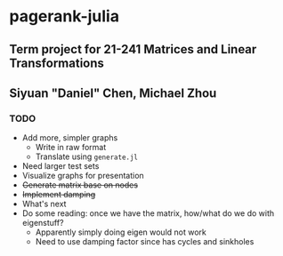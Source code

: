 # pagerank-julia

## Term project for 21-241 Matrices and Linear Transformations

## Siyuan "Daniel" Chen, Michael Zhou

### TODO

- Add more, simpler graphs
  - Write in raw format
  - Translate using `generate.jl`
- Need larger test sets
- Visualize graphs for presentation
- ~~Generate matrix base on nodes~~
- ~~Implement damping~~
- What's next
- Do some reading: once we have the matrix, how/what do we do with eigenstuff?
  - Apparently simply doing eigen would not work
  - Need to use damping factor since has cycles and sinkholes
